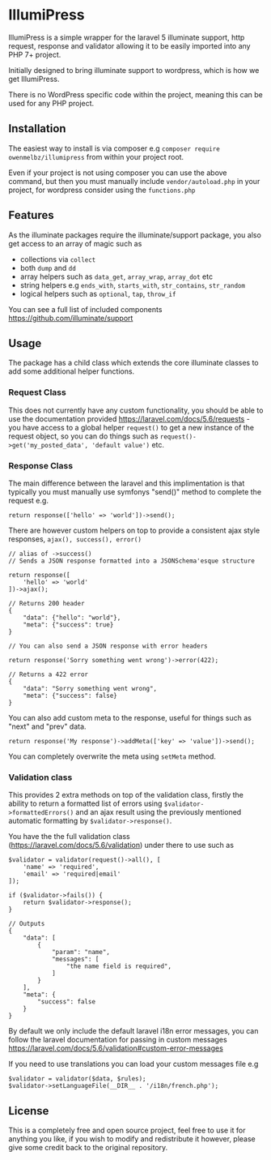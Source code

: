 # IllumiPress

IllumiPress is a simple wrapper for the laravel 5 illuminate support, http request, response and validator allowing it to be easily imported into any PHP 7+ project.

Initially designed to bring illuminate support to wordpress, which is how we get IllumiPress.

There is no WordPress specific code within the project, meaning this can be used for any PHP project.

## Installation 

The easiest way to install is via composer e.g `composer require owenmelbz/illumipress` from within your project root.

Even if your project is not using composer you can use the above command, but then you must manually include `vendor/autoload.php` in your project, for wordpress consider using the `functions.php`

## Features

As the illuminate packages require the illuminate/support package, you also get access to an array of magic such as

- collections via `collect`
- both `dump` and `dd`
- array helpers such as `data_get`, `array_wrap`, `array_dot` etc
- string helpers e.g `ends_with`, `starts_with`, `str_contains`, `str_random`
- logical helpers such as `optional`, `tap`, `throw_if`

You can see a full list of included components https://github.com/illuminate/support

## Usage

The package has a child class which extends the core illuminate classes to add some additional helper functions.

### Request Class

This does not currently have any custom functionality, you should be able to use the documentation provided https://laravel.com/docs/5.6/requests - you have access to a global helper `request()` to get a new instance of the request object, so you can do things such as `request()->get('my_posted_data', 'default value')` etc.

### Response Class

The main difference between the laravel and this implimentation is that typically you must manually use symfonys "send()" method to complete the request e.g.

```
return response(['hello' => 'world'])->send();
```

There are however custom helpers on top to provide a consistent ajax style responses, `ajax(), success(), error()`

```
// alias of ->success()
// Sends a JSON response formatted into a JSONSchema'esque structure

return response([
	'hello' => 'world'
])->ajax();

// Returns 200 header
{
	"data": {"hello": "world"},
	"meta": {"success": true}
}

// You can also send a JSON response with error headers

return response('Sorry something went wrong')->error(422);

// Returns a 422 error
{
	"data": "Sorry something went wrong",
	"meta": {"success": false}
}
```

You can also add custom meta to the response, useful for things such as "next" and "prev" data.

```
return response('My response')->addMeta(['key' => 'value'])->send();
```

You can completely overwrite the meta using `setMeta` method.

### Validation class

This provides 2 extra methods on top of the validation class, firstly the ability to return a formatted list of errors using `$validator->formattedErrors()` and an ajax result using the previously mentioned automatic formatting by `$validator->response()`.

You have the the full validation class (https://laravel.com/docs/5.6/validation) under there to use such as

```
$validator = validator(request()->all(), [
	'name' => 'required',
	'email' => 'required|email'
]);

if ($validator->fails()) {
	return $validator->response();
}

// Outputs
{
	"data": [
		{
			"param": "name",
			"messages": [
				"the name field is required",
			]
		}
	],
	"meta": {
		"success": false
	}
}

```

By default we only include the default laravel i18n error messages, you can follow the laravel documentation for passing in custom messages https://laravel.com/docs/5.6/validation#custom-error-messages

If you need to use translations you can load your custom messages file e.g

```
$validator = validator($data, $rules);
$validator->setLanguageFile(__DIR__ . '/i18n/french.php');
```

## License
This is a completely free and open source project, feel free to use it for anything you like, if you wish to modify and redistribute it however, please give some credit back to the original repository.




